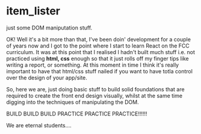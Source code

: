 # item_lister
just some DOM maniputation stuff.

OK! Well it's a bit more than that, I've been doin' development for a couple of years now and I got to the point where I start to learn React on the FCC curriculum. It was at this point that I realised I hadn't built much stuff i.e. not practiced using __html, css__ enough so that it just rolls off my finger tips like writing a report, or something. At this moment in time I think it's really important to have that html/css stuff nailed if you want to have totla control over the design of your app/site.

So, here we are, just doing basic stuff to build solid foundations that are required to create the front end design visually, whilst at the same time digging into the techniques of manipulating the DOM.

BUILD
BUILD
BUILD
PRACTICE
PRACTICE
PRACTICE!!!!!!

We are eternal students....
